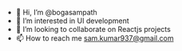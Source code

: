 - 👋 Hi, I’m @bogasampath
- 👀 I’m interested in UI development
- 💞️ I’m looking to collaborate on Reactjs projects
- 📫 How to reach me sam.kumar937@gmail.com

<!---
bogasampath/bogasampath is a ✨ special ✨ repository because its `README.md` (this file) appears on your GitHub profile.
You can click the Preview link to take a look at your changes.
--->
